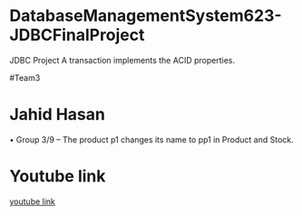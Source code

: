 # DatabaseManagementSystem623-JDBCFinalProject
JDBC Project 
A transaction implements the ACID properties. 

#Team3
<h1>Jahid Hasan</h1>

•	Group 3/9 – The product p1 changes its name to pp1 in Product and Stock.
<h1>Youtube link</h1>
<a href="https://youtu.be/BRg_JNGxpbg">youtube link</a>

